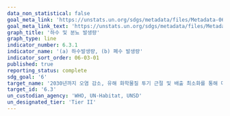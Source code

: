 ```yaml
---
data_non_statistical: false
goal_meta_link: 'https://unstats.un.org/sdgs/metadata/files/Metadata-06-03-01.pdf'
goal_meta_link_text: 'https://unstats.un.org/sdgs/metadata/files/Metadata-06-03-01.pdf'
graph_title: '하수 및 분뇨 발생량'
graph_type: line
indicator_number: 6.3.1
indicator_name: '(a) 하수발생량, (b) 폐수 발생량'
indicator_sort_order: 06-03-01
published: true
reporting_status: complete
sdg_goal: '6'
target_name: '2030년까지 오염 감소, 유해 화학물질 투기 근절 및 배출 최소화를 통해 미처리된 하수 비율을 절반으로 줄이고 재활용 및 안전한 재사용을 전 세계적으로 대폭 확대'
target_id: '6.3'
un_custodian_agency: 'WHO, UN-Habitat, UNSD'
un_designated_tier: 'Tier II'
---
```

